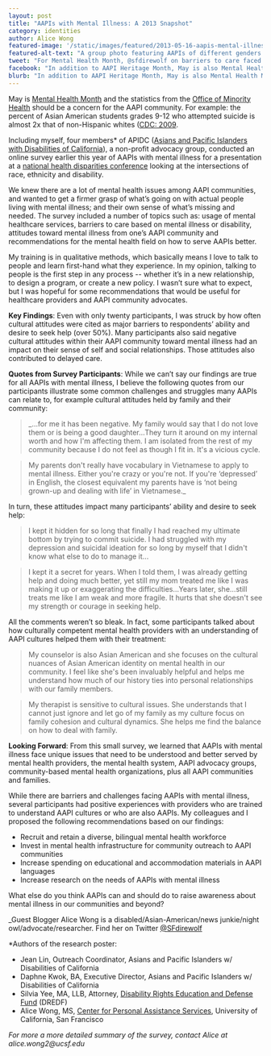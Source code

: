 ```yaml
---
layout: post
title: "AAPIs with Mental Illness: A 2013 Snapshot"
category: identities
author: Alice Wong
featured-image: '/static/images/featured/2013-05-16-aapis-mental-illness-2013-snapshot.png'
featured-alt-text: "A group photo featuring AAPIs of different genders and ethnicities and ages at a 2012 APIDC event featuring Rep. Tammy Duckworth. Three sit in wheelchairs, and all smile at the camera."
tweet: "For Mental Health Month, @sfdirewolf on barriers to care faced by AAPIs w/mental illness #18MR"
facebook: "In addition to AAPI Heritage Month, May is also Mental Health Month. 18MR member and disability activist Alice Wong reviews findings from a survey she conducted with other members of Asians & Pacific Islanders with Disabilities of CA (APIDC) -- and the multiple challenges facing AAPIs with mental illness."
blurb: "In addition to AAPI Heritage Month, May is also Mental Health Month. 18MR member and disability activist Alice Wong reviews findings from a survey she conducted with other members of Asians & Pacific Islanders with Disabilities of CA (APIDC) -- and the multiple challenges facing AAPIs with mental illness."
---
```


May is [Mental Health Month](http://www.mentalhealthamerica.net/go/may) and the statistics from the [Office of Minority Health](http://minorityhealth.hhs.gov/templates/content.aspx?ID=6476) should be a concern for the AAPI community.  For example: the percent of Asian American students grades 9-12 who attempted suicide is almost 2x that of non-Hispanic whites ([CDC: 2009](http://apps.nccd.cdc.gov/youthonline/App/Default.aspx).

Including myself, four members* of APIDC ([Asians and Pacific Islanders with Disabilities of California](http://www.apidisabilities.org/)), a non-profit advocacy group, conducted an online survey earlier this year of AAPIs with mental illness for a presentation at a [national health disparities conference](http://www.ohsu.edu/xd/research/centers-institutes/institute-on-development-and-disability/public-health-programs/project-intersect/) looking at the intersections of race, ethnicity and disability.

We knew there are a lot of mental health issues among AAPI communities, and wanted to get a firmer grasp of what’s going on with actual people living with mental illness; and their own sense of what’s missing and needed.  The survey included a number of topics such as: usage of mental healthcare services, barriers to care based on mental illness or disability, attitudes toward mental illness from one’s AAPI community and recommendations for the mental health field on how to serve AAPIs better.

My training is in qualitative methods, which basically means I love to talk to people and learn first-hand what they experience.  In my opinion, talking to people is the first step in any process -- whether it’s in a new relationship, to design a program, or create a new policy.  I wasn’t sure what to expect, but I was hopeful for some recommendations that would be useful for healthcare providers and AAPI community advocates.

__Key Findings__: Even with only twenty participants, I was struck by how often cultural attitudes were cited as major barriers to respondents’ ability and desire to seek help (over 50%). Many participants also said negative cultural attitudes within their AAPI community toward mental illness had an impact on their sense of self and social relationships.  Those attitudes also contributed to delayed care.

__Quotes from Survey Participants__: While we can’t say our findings are true for all AAPIs with mental illness, I believe the following quotes from our participants illustrate some common challenges and struggles many AAPIs can relate to, for example cultural attitudes held by family and their community:

> _…for me it has been negative. My family would say that I do not love them or is being a good daughter…They turn it around on my internal worth and how I'm affecting them. I am isolated from the rest of my community because I do not feel as though I fit in. It's a vicious cycle.

> My parents don't really have vocabulary in Vietnamese to apply to mental illness. Either you're crazy or you're not. If you're ‘depressed’ in English, the closest equivalent my parents have is ‘not being grown-up and dealing with life’ in Vietnamese._ 

In turn, these attitudes impact many participants’ ability and desire to seek help:

> I kept it hidden for so long that finally I had reached my ultimate bottom by trying to commit suicide.  I had struggled with my depression and suicidal ideation for so long by myself that I didn't know what else to do to manage it...           

> I kept it a secret for years. When I told them, I was already getting help and doing much better, yet still my mom treated me like I was making it up or exaggerating the difficulties…Years later, she…still treats me like I am weak and more fragile. It hurts that she doesn't see my strength or courage in seeking help.     

All the comments weren’t so bleak.  In fact, some participants talked about how culturally competent mental health providers with an understanding of AAPI cultures helped them with their treatment: 

> My counselor is also Asian American and she focuses on the cultural nuances of Asian American identity on mental health in our community. I feel like she's been invaluably helpful and helps me understand how much of our history ties into personal relationships with our family members.

> My therapist is sensitive to cultural issues. She understands that I cannot just ignore and let go of my family as my culture focus on family cohesion and cultural dynamics. She helps me find the balance on how to deal with family.

__Looking Forward__: From this small survey, we learned that AAPIs with mental illness face unique issues that need to be understood and better served by mental health providers, the mental health system, AAPI advocacy groups, community-based mental health organizations, plus all AAPI communities and families.

While there are barriers and challenges facing AAPIs with mental illness, several participants had positive experiences with providers who are trained to understand AAPI cultures or who are also AAPIs. My colleagues and I proposed the following recommendations based on our findings:

+ Recruit and retain a diverse, bilingual mental health workforce
+ Invest in mental health infrastructure for community outreach to AAPI communities
+ Increase spending on educational and accommodation materials in AAPI languages
+ Increase research on the needs of AAPIs with mental illness

What else do you think AAPIs can and should do to raise awareness about mental illness in our communities and beyond?

_Guest Blogger Alice Wong is a disabled/Asian-American/news junkie/night owl/advocate/researcher. Find her on Twitter [@SFdirewolf](https://www.twitter.com/sfdirewolf)

*Authors of the research poster:

+ Jean Lin, Outreach Coordinator, Asians and Pacific Islanders w/ Disabilities of California
+ Daphne Kwok, BA, Executive Director, Asians and Pacific Islanders w/ Disabilities of California
+ Silvia Yee, MA, LLB, Attorney, [Disability Rights Education and Defense Fund](http://dredf.org/) (DREDF)
+ Alice Wong, MS, [Center for Personal Assistance Services](http://www.pascenter.org/home/index.php), University of California, San Francisco

_For more a more detailed summary of the survey, contact Alice at alice.wong2@ucsf.edu_